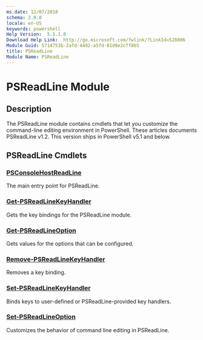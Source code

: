 ```yaml
---
ms.date: 12/07/2018
schema: 2.0.0
locale: en-US
keywords: powershell
Help Version:  5.1.1.0
Download Help Link:  http://go.microsoft.com/fwlink/?LinkId=528806
Module Guid: 5714753b-2afd-4492-a5fd-01d9e2cff8b5
title: PSReadLine
Module Name: PSReadLine
---
```


# PSReadLine Module

## Description

The PSReadLine module contains cmdlets that let you customize the command-line editing environment
in PowerShell. These articles documents PSReadLine v1.2. This version ships in PowerShell v5.1 and below.

## PSReadLine Cmdlets

### [PSConsoleHostReadLine](PSConsoleHostReadLine.md)
The main entry point for PSReadLine.

### [Get-PSReadLineKeyHandler](Get-PSReadLineKeyHandler.md)
Gets the key bindings for the PSReadLine module.

### [Get-PSReadLineOption](Get-PSReadLineOption.md)
Gets values for the options that can be configured.

### [Remove-PSReadLineKeyHandler](Remove-PSReadLineKeyHandler.md)
Removes a key binding.

### [Set-PSReadLineKeyHandler](Set-PSReadLineKeyHandler.md)
Binds keys to user-defined or PSReadLine-provided key handlers.

### [Set-PSReadLineOption](Set-PSReadLineOption.md)
Customizes the behavior of command line editing in PSReadLine.